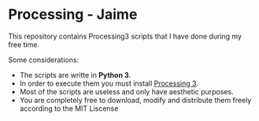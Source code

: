 # Processing - Jaime

This repository contains Processing3 scripts that I have done during my free time.

Some considerations:

* The scripts are writte in **Python 3**.
* In order to execute them you must install [Processing 3](https://processing.org/).
* Most of the scripts are useless and only have aesthetic purposes.
* You are completely free to download, modify and distribute them freely according to the MIT Liscense